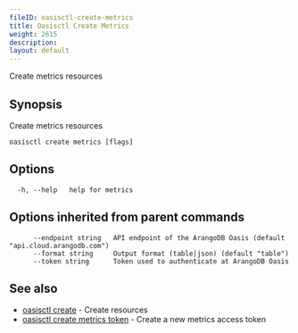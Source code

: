 ```yaml
---
fileID: oasisctl-create-metrics
title: Oasisctl Create Metrics
weight: 2615
description: 
layout: default
---
```

Create metrics resources

## Synopsis

Create metrics resources

```
oasisctl create metrics [flags]
```

## Options

```
  -h, --help   help for metrics
```

## Options inherited from parent commands

```
      --endpoint string   API endpoint of the ArangoDB Oasis (default "api.cloud.arangodb.com")
      --format string     Output format (table|json) (default "table")
      --token string      Token used to authenticate at ArangoDB Oasis
```

## See also

* [oasisctl create]()	 - Create resources
* [oasisctl create metrics token](oasisctl-create-metrics-token)	 - Create a new metrics access token

